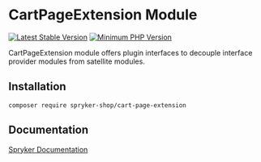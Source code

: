 # CartPageExtension Module
[![Latest Stable Version](https://poser.pugx.org/spryker-shop/cart-page-extension/v/stable.svg)](https://packagist.org/packages/spryker-shop/cart-page-extension)
[![Minimum PHP Version](https://img.shields.io/badge/php-%3E%3D%207.4-8892BF.svg)](https://php.net/)

CartPageExtension module offers plugin interfaces to decouple interface provider modules from satellite modules.

## Installation

```
composer require spryker-shop/cart-page-extension
```

## Documentation

[Spryker Documentation](https://docs.spryker.com)
